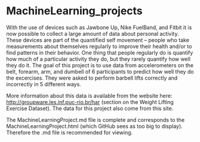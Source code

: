 # MachineLearning_projects

With the use of devices such as Jawbone Up, Nike FuelBand, and Fitbit it is now possible to collect a large 
amount of data about personal activity. These devices are part of the quantified self movement – people who 
take measurements about themselves regularly to improve their health and/or to find patterns in their behavior. 
One thing that people regularly do is quantify how much of a particular activity they do, but they rarely 
quantify how well they do it. The goal of this project is to use data from accelerometers on the belt, forearm, 
arm, and dumbell of 6 participants to predict how well they do the excercises. They were asked to perform barbell 
lifts correctly and incorrectly in 5 different ways.

More information about this data is available from the website here: <http://groupware.les.inf.puc-rio.br/har> 
(section on the Weight Lifting Exercise Dataset). The data for this project also come from this site.

The MachineLearningProject.md file is complete and corresponds to the MachineLearningProject.html (which GitHub 
sees as too big to display). Therefore the .md file is recommended for viewing.
